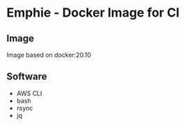 # Emphie - Docker Image for CI

## Image

Image based on docker:20.10

## Software

- AWS CLI
- bash
- rsync
- jq
